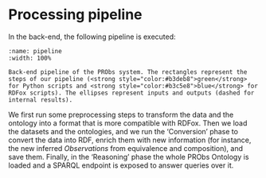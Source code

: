Processing pipeline
===================

In the back-end, the following pipeline is executed:

```{figure} figures/Pipeline.svg
:name: pipeline
:width: 100%

Back-end pipeline of the PRObs system. The rectangles represent the steps of our pipeline (<strong style="color:#b3deb8">green</strong> for Python scripts and <strong style="color:#b3c5e8">blue</strong> for RDFox scripts). The ellipses represent inputs and outputs (dashed for internal results).
```

We first run some preprocessing steps to transform the data and the ontology into a format that is more compatible with RDFox. Then we load the datasets and the ontologies, and we run the ‘Conversion’ phase to convert the data into RDF, enrich them with new information (for instance, the new inferred _Observations_ from equivalence and composition), and save them. Finally, in the ‘Reasoning’ phase the whole PRObs Ontology is loaded and a SPARQL endpoint is exposed to answer queries over it.
